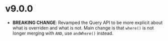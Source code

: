 # v9.0.0

- **BREAKING CHANGE**: Revamped the Query API to be more explicit about what is
  overriden and what is not. Main change is that `where()` is not longer merging
  with `AND`, use `andWhere()` instead.
